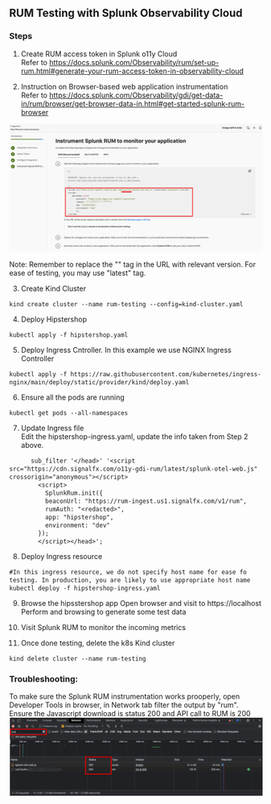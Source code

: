 

## RUM Testing with Splunk Observability Cloud

### Steps
1. Create RUM access token in Splunk o11y Cloud<br/>
Refer to https://docs.splunk.com/Observability/rum/set-up-rum.html#generate-your-rum-access-token-in-observability-cloud


2. Instruction on Browser-based web application instrumentation<br/>
Refer to https://docs.splunk.com/Observability/gdi/get-data-in/rum/browser/get-browser-data-in.html#get-started-splunk-rum-browser

<img src="./assets/instrument-browser-based-app-for-splunk-rum.png">

Note: Remember to replace the "<version>" tag in the URL with relevant version. For ease of testing, you may use "latest" tag.


3. Create Kind Cluster
```
kind create cluster --name rum-testing --config=kind-cluster.yaml
```

4. Deploy Hipstershop
```
kubectl apply -f hipstershop.yaml
```

5. Deploy Ingress Cntroller. In this example we use NGINX Ingress Controller
```
kubectl apply -f https://raw.githubusercontent.com/kubernetes/ingress-nginx/main/deploy/static/provider/kind/deploy.yaml 
```

6. Ensure all the pods are running
```
kubectl get pods --all-namespaces
```

7. Update Ingress file<br/>
Edit the hipstershop-ingress.yaml, update the info taken from Step 2 above.
```
      sub_filter '</head>' '<script src="https://cdn.signalfx.com/o11y-gdi-rum/latest/splunk-otel-web.js" crossorigin="anonymous"></script>
        <script>
          SplunkRum.init({
          beaconUrl: "https://rum-ingest.us1.signalfx.com/v1/rum",
          rumAuth: "<redacted>",
          app: "hipstershop",
          environment: "dev"
        });
        </script></head>';
```


8. Deploy Ingress resource
```
#In this ingress resource, we do not specify host name for ease fo testing. In production, you are likely to use appropriate host name
kubectl deploy -f hipstershop-ingress.yaml
```

9. Browse the hipsstershop app
Open browser and visit to https://localhost Perform and browsing to generate some test data



10. Visit Splunk RUM to monitor the incoming metrics


11. Once done testing, delete the k8s Kind cluster
```
kind delete cluster --name rum-testing
```

### Troubleshooting:
To make sure the Splunk RUM instrumentation works prooperly, open Developer Tools in browser, in Network tab filter the output by "rum". Ensure the Javascript download is status 200 and API call to RUM is 200
<img src="./assets/rum-browser-troubleshooting.png">